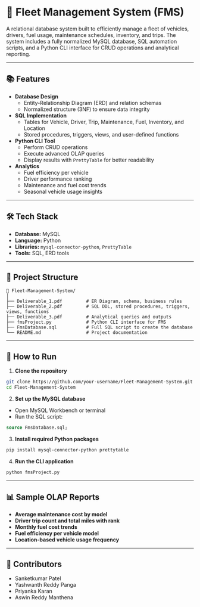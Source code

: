 
# 🚗 Fleet Management System (FMS)

A relational database system built to efficiently manage a fleet of vehicles, drivers, fuel usage, maintenance schedules, inventory, and trips. The system includes a fully normalized MySQL database, SQL automation scripts, and a Python CLI interface for CRUD operations and analytical reporting.

---

## 📚 Features

- **Database Design**
  - Entity-Relationship Diagram (ERD) and relation schemas
  - Normalized structure (3NF) to ensure data integrity
- **SQL Implementation**
  - Tables for Vehicle, Driver, Trip, Maintenance, Fuel, Inventory, and Location
  - Stored procedures, triggers, views, and user-defined functions
- **Python CLI Tool**
  - Perform CRUD operations
  - Execute advanced OLAP queries
  - Display results with `PrettyTable` for better readability
- **Analytics**
  - Fuel efficiency per vehicle
  - Driver performance ranking
  - Maintenance and fuel cost trends
  - Seasonal vehicle usage insights

---

## 🛠️ Tech Stack

- **Database:** MySQL
- **Language:** Python
- **Libraries:** `mysql-connector-python`, `PrettyTable`
- **Tools:** SQL, ERD tools

---

## 📂 Project Structure

```
📁 Fleet-Management-System/
│
├── Deliverable_1.pdf         # ER Diagram, schema, business rules
├── Deliverable_2.pdf         # SQL DDL, stored procedures, triggers, views, functions
├── Deliverable_3.pdf         # Analytical queries and outputs
├── fmsProject.py             # Python CLI interface for FMS
├── FmsDatabase.sql           # Full SQL script to create the database
└── README.md                 # Project documentation
```

---

## 🚀 How to Run

1. **Clone the repository**

```bash
git clone https://github.com/your-username/Fleet-Management-System.git
cd Fleet-Management-System
```

2. **Set up the MySQL database**

- Open MySQL Workbench or terminal
- Run the SQL script:

```sql
source FmsDatabase.sql;
```

3. **Install required Python packages**

```bash
pip install mysql-connector-python prettytable
```

4. **Run the CLI application**

```bash
python fmsProject.py
```

---

## 📊 Sample OLAP Reports

- **Average maintenance cost by model**
- **Driver trip count and total miles with rank**
- **Monthly fuel cost trends**
- **Fuel efficiency per vehicle model**
- **Location-based vehicle usage frequency**

---

## 👥 Contributors

- Sanketkumar Patel  
- Yashwanth Reddy Panga  
- Priyanka Karan  
- Aswin Reddy Manthena